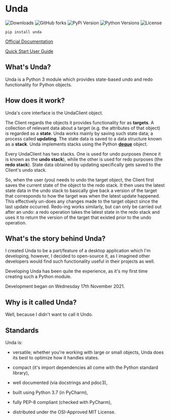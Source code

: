 # Unda
![Downloads](https://img.shields.io/pypi/dm/unda.svg?style=flat)
![GitHub forks](https://img.shields.io/github/forks/definite-d/unda?logo=github&style=flat)
![PyPi Version](https://img.shields.io/pypi/v/unda?style=flat)
![Python Versions](https://img.shields.io/pypi/pyversions/unda.svg?style=flat&logo=python])
![License](https://img.shields.io/pypi/l/unda.svg?style=flat&version=latest)

````text
pip install unda
````

[Official Documentation](https://definite-d.github.io/unda/)

[Quick Start User Guide](https://github.com/definite-d/unda/blob/main/USERGUIDE.md)

## What's Unda?
Unda is a Python 3 module which provides state-based undo and redo functionality for Python objects.

## How does it work?

Unda's core interface is the UndaClient object.

The Client regards the objects it provides functionality for as __targets__. A collection of relevant data about a
target (e.g. the attributes of that object) is regarded as a __state__. Unda works mainly by saving such state data; a
process called __updating__. The state data is saved to a data structure known as a __stack__. Unda implements stacks
using the Python [__deque__](https://docs.python.org/3/library/collections.html#collections.deque) object.

Every UndaClient has two stacks. One is used for undo purposes (hence it is known as the __undo stack__), while the
other is used for redo purposes (the __redo stack__). State data obtained by updating specifically gets saved to the
Client's undo stack.

So, when the user (you) needs to undo the target object, the Client first saves the current state of the object to
the redo stack. It then uses the latest state data in the undo stack to basically give back a version of the target that
corresponds to how the target was when the latest update happened. This effectively un-does any changes made to the
target object since the last update occurred. Redo-ing works similarly, but can only be carried out after an undo: a
redo operation takes the latest state in the redo stack and uses it to return the version of the target that existed
prior to the undo operation.

## What's the story behind Unda?
I created Unda to be a part/feature of a desktop application which I'm developing, however, I decided to open-source it,
as I imagined other developers would find such functionality useful in their projects as well.

Developing Unda has been quite the experience, as it's my first time creating such a Python module.

Development began on Wednesday 17th November 2021.

## Why is it called Unda?
Well, because I didn't want to call it Undo.

## Standards
Unda is:

 * versatile; whether you're working with large or small objects, Unda does its best to optimize how it handles states.

 * compact (it's import dependencies all come with the Python standard library),

 * well documented (via docstrings and pdoc3),

 * built using Python 3.7 (in PyCharm),

 * fully PEP-8 compliant (checked with PyCharm),

 * distributed under the OSI-Approved MIT License.
